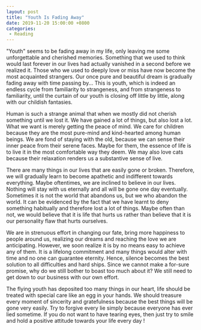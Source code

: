 ```yaml
---
layout: post
title: "Youth Is Fading Away"
date: 2019-11-20 15:00:00 +0800
categories: 
 - Reading
---
```


"Youth" seems to be fading away in my life, only leaving me some unforgettable and cherished memories. Something that we used to think would last forever in our lives had actually vanished in a second before we realized it. Those who we used to deeply love or miss have now become the most acquainted strangers. Our once pure and beautiful dream is gradually fading away with time passing by... This is youth, which is indeed an endless cycle from familiarity to strangeness, and from strangeness to familiarity, until the curtain of our youth is closing off little by little, along with our childish fantasies.

<!-- more -->

Human is such a strange animal that when we mostly did not cherish something until we lost it. We have gained a lot of things, but also lost a lot. What we want is merely getting the peace of mind. We care for children because they are the most pure-mind and kind-hearted among human beings. We are fond of staying with the old, because we can sense their inner peace from their serene faces. Maybe for them, the essence of life is to live it in the most comfortable way they deem. We may also love cats because their relaxation renders us a substantive sense of live.

There are many things in our lives that are easily gone or broken. Therefore, we will gradually learn to become apathetic and indifferent towards everything. Maybe oftentimes, we are inclined to believe in our lives. Nothing will stay with us eternally and all will be gone one day eventually. Sometimes it is not the world that abandons us, but we who abandon the world. It can be evidenced by the fact that we have learnt to deny something habitually and therefore lost a lot of things. Maybe often than not, we would believe that it is life that hurts us rather than believe that it is our personality flaw that hurts ourselves.

We are in strenuous effort in changing our fate, bring more happiness to people around us, realizing our dreams and reaching the love we are anticipating. However, we soon realize it is by no means easy to achieve any of them. It is a lifelong commitment and many things would alter with time and no one can guarantee eternity. Hence, silence becomes the best solution to all difficulties and hard ships. Since we cannot make a for-sure promise, why do we still bother to boast too much about it? We still need to get down to our business with our own effort.

The flying youth has deposited too many things in our heart, life should be treated with special care like an egg in your hands. We should treasure every moment of sincerity and gratefulness because the best things will be gone very easily. Try to forgive every lie simply because everyone has ever lied sometime. If you do not want to have tearing eyes, then just try to smile and hold a positive attitude towards your life every day !

